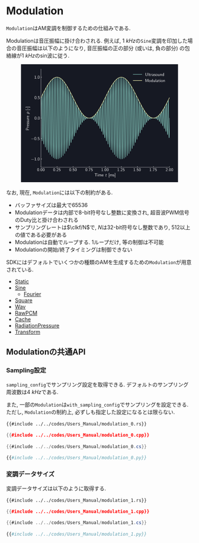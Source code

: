 # Modulation

`Modulation`はAM変調を制御するための仕組みである.

Modulationは音圧振幅に掛け合わされる.
例えば, $\SI{1}{kHz}$の`Sine`変調を印加した場合の音圧振幅は以下のようになり, 音圧振幅の正の部分 (或いは, 負の部分) の包絡線が$\SI{1}{kHz}$のsin波に従う.

<figure>
  <img src="../fig/Users_Manual/sine_1k_mod.png"/>
</figure>

なお, 現在, `Modulation`には以下の制約がある.

* バッファサイズは最大で65536
* Modulationデータは内部で8-bit符号なし整数に変換され, 超音波PWM信号のDuty比と掛け合わされる
* サンプリングレートは$\clkf/N$で, $N$は32-bit符号なし整数であり, $512$以上の値である必要がある
* Modulationは自動でループする. 1ループだけ, 等の制御は不可能
* Modulationの開始/終了タイミングは制御できない

SDKにはデフォルトでいくつかの種類のAMを生成するための`Modulation`が用意されている.

* [Static](./modulation/static.md)
* [Sine](./modulation/sine.md)
  * [Fourier](./modulation/fourier.md)
* [Square](./modulation/square.md)
* [Wav](./modulation/wav.md)
* [RawPCM](./modulation/rawpcm.md)
* [Cache](./modulation/cache.md)
* [RadiationPressure](./modulation/radiation.md)
* [Transform](./modulation/transform.md)

## Modulationの共通API

### Sampling設定

`sampling_config`でサンプリング設定を取得できる.
デフォルトのサンプリング周波数は$\SI{4}{kHz}$である.

また, 一部の`Modulation`は`with_sampling_config`でサンプリングを設定できる.
ただし, `Modulation`の制約上, 必ずしも指定した設定になるとは限らない.

```rust,edition2021
{{#include ../../codes/Users_Manual/modulation_0.rs}}
```

```cpp
{{#include ../../codes/Users_Manual/modulation_0.cpp}}
```

```cs
{{#include ../../codes/Users_Manual/modulation_0.cs}}
```

```python
{{#include ../../codes/Users_Manual/modulation_0.py}}
```

### 変調データサイズ

変調データサイズは以下のように取得する.

```rust,edition2021
{{#include ../../codes/Users_Manual/modulation_1.rs}}
```

```cpp
{{#include ../../codes/Users_Manual/modulation_1.cpp}}
```

```cs
{{#include ../../codes/Users_Manual/modulation_1.cs}}
```

```python
{{#include ../../codes/Users_Manual/modulation_1.py}}
```
